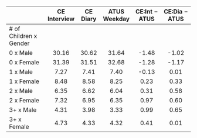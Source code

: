 
|                      | CE<br>Interview |  CE<br>Diary | ATUS<br>Weekday | CE:Int &minus; ATUS | CE:Dia &minus; ATUS |
| -------------------- | :----------: | :----------: | :----------: | :----------: | :----------: |
| # of Children x Gender |              |              |              |              |              |
| 0 x Male             |        30.16 |        30.62 |        31.64 |        -1.48 |        -1.02 |
| 0 x Female           |        31.39 |        31.51 |        32.68 |        -1.28 |        -1.17 |
| 1 x Male             |         7.27 |         7.41 |         7.40 |        -0.13 |         0.01 |
| 1 x Female           |         8.48 |         8.58 |         8.25 |         0.23 |         0.33 |
| 2 x Male             |         6.35 |         6.62 |         6.04 |         0.31 |         0.58 |
| 2 x Female           |         7.32 |         6.95 |         6.35 |         0.97 |         0.60 |
| 3+ x Male            |         4.31 |         3.98 |         3.33 |         0.99 |         0.65 |
| 3+ x Female          |         4.73 |         4.33 |         4.32 |         0.41 |         0.01 |

